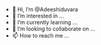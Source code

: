 - 👋 Hi, I’m @Adeeshiduvara
- 👀 I’m interested in ...
- 🌱 I’m currently learning ...
- 💞️ I’m looking to collaborate on ...
- 📫 How to reach me ...

<!---
Adeeshiduvara/Adeeshiduvara is a ✨ special ✨ repository because its `README.md` (this file) appears on your GitHub profile.
You can click the Preview link to take a look at your changes.
--->

